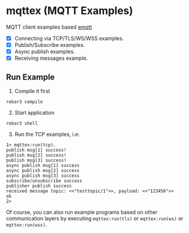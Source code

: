 # mqttex (MQTT Examples)

MQTT client examples based [emqtt](https://github.com/emqx/emqtt)

- [x] Connecting via TCP/TLS/WS/WSS examples.
- [x] Publish/Subscribe examples.
- [x] Async publish examples.
- [x] Receiving messages example.

## Run Example

1. Compile it first
```
rebar3 compile
```

2. Start application

```
rebar3 shell
```

3. Run the TCP examples, i.e:
```
1> mqttex:run(tcp).
publish msg[1] success!
publish msg[2] success!
publish msg[3] success!
async publish msg[1] success
async publish msg[2] success
async publish msg[3] success
subscribe/unsubscribe success
publisher publish success
received message topic: <<"testtopic/1">>, payload: <<"123456">>
ok
2>
```

Of course, you can also run example programs based on other communication layers by executing `mqttex:run(tls)` or `mqttex:run(ws)` or `mqttex:run(wss)`.
